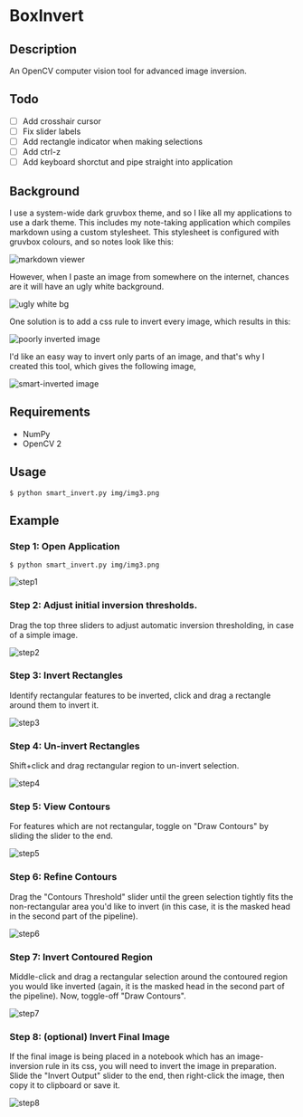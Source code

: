 # BoxInvert

## Description
An OpenCV computer vision tool for advanced image inversion.

## Todo
- [ ] Add crosshair cursor
- [ ] Fix slider labels
- [ ] Add rectangle indicator when making selections
- [ ] Add ctrl-z
- [ ] Add keyboard shorctut and pipe straight into application

## Background
I use a system-wide dark gruvbox theme, and so I like all my applications to use a dark theme. This includes my note-taking application which compiles markdown using a custom stylesheet. This stylesheet is configured with gruvbox colours, and so notes look like this:

![markdown viewer](screenshots/md-viewer.png)

However, when I paste an image from somewhere on the internet, chances are it will have an ugly white background.

![ugly white bg](screenshots/ugly-white-bg.png)

One solution is to add a css rule to invert every image, which results in this:

![poorly inverted image](screenshots/bad-invert.png)

I'd like an easy way to invert only parts of an image, and that's why I created
this tool, which gives the following image,

![smart-inverted image](screenshots/good-invert.png)

## Requirements
- NumPy
- OpenCV 2

## Usage

```console
$ python smart_invert.py img/img3.png 
```

## Example
### Step 1: Open Application

```console
$ python smart_invert.py img/img3.png
```
![step1](screenshots/usage1.png)

### Step 2: Adjust initial inversion thresholds.
Drag the top three sliders to adjust automatic inversion thresholding, in case of a simple
image.

![step2](screenshots/usage2.png)

### Step 3: Invert Rectangles
Identify rectangular features to be inverted, click and drag a rectangle around
them to invert it.

![step3](screenshots/usage3.png)

### Step 4: Un-invert Rectangles
Shift+click and drag rectangular region to un-invert selection.

![step4](screenshots/usage4.png)

### Step 5: View Contours
For features which are not rectangular, toggle on "Draw Contours" by sliding the
slider to the end.

![step5](screenshots/usage5.png)

### Step 6: Refine Contours
Drag the "Contours Threshold" slider until the green selection tightly fits the
non-rectangular area you'd like to invert (in this case, it is the masked head
in the second part of the pipeline).

![step6](screenshots/usage6.png)

### Step 7: Invert Contoured Region
Middle-click and drag a rectangular selection around the contoured region you would
like inverted (again, it is the masked head in the second part of the pipeline).
Now, toggle-off "Draw Contours".

![step7](screenshots/usage7.png)

### Step 8: (optional) Invert Final Image 
If the final image is being placed in a notebook which has an image-inversion
rule in its css, you will need to invert the image in preparation. Slide the
"Invert Output" slider to the end, then right-click the image, then copy it to 
clipboard or save it.

![step8](screenshots/usage8.png)
